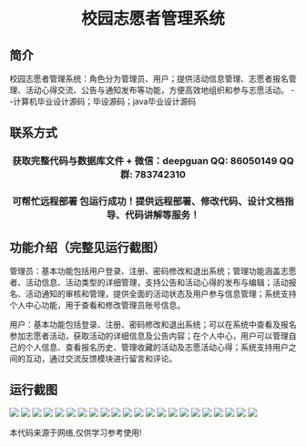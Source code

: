<p><h1 align="center">校园志愿者管理系统</h1></p>

## 简介
校园志愿者管理系统：角色分为管理员、用户；提供活动信息管理、志愿者报名管理、活动心得交流、公告与通知发布等功能，方便高效地组织和参与志愿活动。    --计算机毕业设计源码；毕设源码；java毕业设计源码


## 联系方式
<p><h3 align="center">获取完整代码与数据库文件 + 微信：deepguan QQ: 86050149 QQ群: 783742310</h3></p>
<p><h3 align="center">可帮忙远程部署 包运行成功！提供远程部署、修改代码、设计文档指导、代码讲解等服务！</h3></p>

## 功能介绍（完整见运行截图）
管理员：基本功能包括用户登录、注册、密码修改和退出系统；管理功能涵盖志愿者、活动信息、活动类型的详细管理，支持公告和活动心得的发布与编辑；活动报名、活动通知的审核和管理，提供全面的活动状态及用户参与信息管理；系统支持个人中心功能，用于查看和修改管理员账号信息。

用户：基本功能包括登录、注册、密码修改和退出系统；可以在系统中查看及报名参加志愿者活动，获取活动的详细信息及公告内容；在个人中心，用户可以管理自己的个人信息、查看报名历史、管理收藏的活动及志愿活动心得；系统支持用户之间的互动，通过交流反馈模块进行留言和评论。


## 运行截图
![](img/001.jpg)
![](img/002.jpg)
![](img/003.jpg)
![](img/004.jpg)
![](img/005.jpg)
![](img/006.jpg)
![](img/007.jpg)
![](img/008.jpg)
![](img/009.jpg)
![](img/010.jpg)
![](img/011.jpg)
![](img/012.jpg)
![](img/013.jpg)
![](img/014.jpg)
![](img/015.jpg)
![](img/016.jpg)
![](img/017.jpg)
![](img/018.jpg)
![](img/019.jpg)
![](img/020.jpg)
![](img/021.jpg)
![](img/022.jpg)

<p>本代码来源于网络,仅供学习参考使用!</p>
